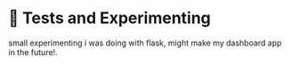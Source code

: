 # 🚀 Tests and Experimenting
small experimenting i was doing with flask, might make my dashboard app in the future!.
